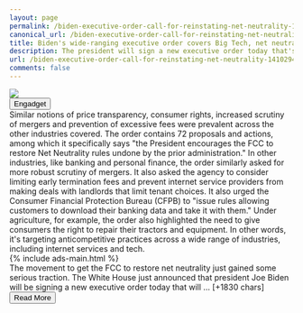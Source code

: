 ```yaml
---
layout: page
permalink: /biden-executive-order-call-for-reinstating-net-neutrality-141029471.html
canonical_url: /biden-executive-order-call-for-reinstating-net-neutrality-141029471.html
title: Biden's wide-ranging executive order covers Big Tech, net neutrality and more | Engadget
description: The president will sign a new executive order today that's aimed at cutting down on anticompetitive practices..
url: /biden-executive-order-call-for-reinstating-net-neutrality-141029471.html
comments: false
---
```


<div class="row">
<div class="col-12">
<img src="https://s.yimg.com/os/creatr-uploaded-images/2021-07/70eee530-e0bc-11eb-977f-946b21b63bda">
</div>
</div>
<div class="row">
<div class="col-12 mt-2">
<button type="button" class="btn btn-outline-info">Engadget</button>
</div>
</div>
<div class="row">
<div class="col-12">
<div>Similar notions of price transparency, consumer rights, increased scrutiny of mergers and prevention of excessive fees were prevalent across the other industries covered. The order contains 72 proposals and actions, among which it specifically says "the President encourages the FCC to restore Net Neutrality rules undone by the prior administration." In other industries, like banking and personal finance, the order similarly asked for more robust scrutiny of mergers. It also asked the agency to consider limiting early termination fees and prevent internet service providers from making deals with landlords that limit tenant choices. It also urged the Consumer Financial Protection Bureau (CFPB) to "issue rules allowing customers to download their banking data and take it with them." Under agriculture, for example, the order also highlighted the need to give consumers the right to repair their tractors and equipment. In other words, it's targeting anticompetitive practices across a wide range of industries, including internet services and tech.</div>
</div>
</div>
<div class="row">
<div class="col-12">


<div class="row">
  {% include ads-main.html %}
</div>

<div>The movement to get the FCC to restore net neutrality just gained some serious traction. The White House just announced that president Joe Biden will be signing a new executive order today that will … [+1830 chars]</div>
</div>
</div>
<div class="row">
<div class="col-12 text-center">
<a href="https://www.engadget.com/biden-executive-order-call-for-reinstating-net-neutrality-141029471.html">
<button type="button" class="btn btn-info">Read More</button>
</a>
</div>
</div>
